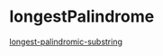 # longestPalindrome
[longest-palindromic-substring](https://leetcode-cn.com/problems/longest-palindromic-substring/)